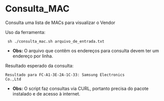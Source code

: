 # Consulta_MAC
Consulta uma lista de MACs para visualizar o Vendor

Uso da ferramenta:

<code > sh ./consulta_mac.sh arquivo_de_entrada.txt </code>
*  <b>Obs:</b> O arquivo que contêm os endereços para consulta devem ter um endereço por linha.

Resultado esperado da consulta:

<code >Resultado para FC-A1-3E-2A-1C-33: Samsung Electronics Co.,Ltd</code>

*  <b>Obs:</b> O script faz consultas via CURL, portanto precisa do pacote instalado e de acesso à internet.

